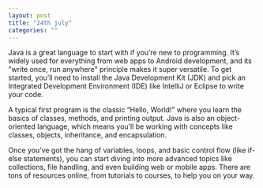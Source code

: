 ```yaml
---
layout: post
title: "24th july"
categories: ""
---
```

Java is a great language to start with if you’re new to programming. It’s widely used for everything from web apps to Android development, and its "write once, run anywhere" principle makes it super versatile. To get started, you’ll need to install the Java Development Kit (JDK) and pick an Integrated Development Environment (IDE) like IntelliJ or Eclipse to write your code.

A typical first program is the classic “Hello, World!” where you learn the basics of classes, methods, and printing output. Java is also an object-oriented language, which means you’ll be working with concepts like classes, objects, inheritance, and encapsulation.

Once you’ve got the hang of variables, loops, and basic control flow (like if-else statements), you can start diving into more advanced topics like collections, file handling, and even building web or mobile apps. There are tons of resources online, from tutorials to courses, to help you on your way.






